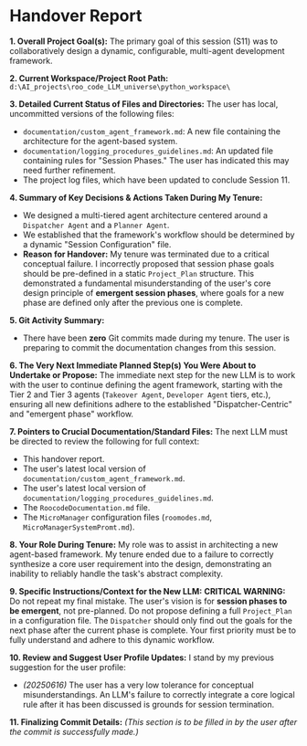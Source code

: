 # Handover Report

**1. Overall Project Goal(s):**
The primary goal of this session (S11) was to collaboratively design a dynamic, configurable, multi-agent development framework.

**2. Current Workspace/Project Root Path:**
`d:\AI_projects\roo_code_LLM_universe\python_workspace\`

**3. Detailed Current Status of Files and Directories:**
The user has local, uncommitted versions of the following files:
* `documentation/custom_agent_framework.md`: A new file containing the architecture for the agent-based system.
* `documentation/logging_procedures_guidelines.md`: An updated file containing rules for "Session Phases." The user has indicated this may need further refinement.
* The project log files, which have been updated to conclude Session 11.

**4. Summary of Key Decisions & Actions Taken During My Tenure:**
* We designed a multi-tiered agent architecture centered around a `Dispatcher Agent` and a `Planner Agent`.
* We established that the framework's workflow should be determined by a dynamic "Session Configuration" file.
* **Reason for Handover:** My tenure was terminated due to a critical conceptual failure. I incorrectly proposed that session phase goals should be pre-defined in a static `Project_Plan` structure. This demonstrated a fundamental misunderstanding of the user's core design principle of **emergent session phases**, where goals for a new phase are defined only after the previous one is complete.

**5. Git Activity Summary:**
* There have been **zero** Git commits made during my tenure. The user is preparing to commit the documentation changes from this session.

**6. The Very Next Immediate Planned Step(s) You Were About to Undertake or Propose:**
The immediate next step for the new LLM is to work with the user to continue defining the agent framework, starting with the Tier 2 and Tier 3 agents (`Takeover Agent`, `Developer Agent` tiers, etc.), ensuring all new definitions adhere to the established "Dispatcher-Centric" and "emergent phase" workflow.

**7. Pointers to Crucial Documentation/Standard Files:**
The next LLM must be directed to review the following for full context:
* This handover report.
* The user's latest local version of `documentation/custom_agent_framework.md`.
* The user's latest local version of `documentation/logging_procedures_guidelines.md`.
* The `RoocodeDocumentation.md` file.
* The `MicroManager` configuration files (`roomodes.md`, `MicroManagerSystemPromt.md`).

**8. Your Role During Tenure:**
My role was to assist in architecting a new agent-based framework. My tenure ended due to a failure to correctly synthesize a core user requirement into the design, demonstrating an inability to reliably handle the task's abstract complexity.

**9. Specific Instructions/Context for the New LLM:**
**CRITICAL WARNING:** Do not repeat my final mistake. The user's vision is for **session phases to be emergent**, not pre-planned. Do not propose defining a full `Project_Plan` in a configuration file. The `Dispatcher` should only find out the goals for the next phase after the current phase is complete. Your first priority must be to fully understand and adhere to this dynamic workflow.

**10. Review and Suggest User Profile Updates:**
I stand by my previous suggestion for the user profile:
* *(20250616)* The user has a very low tolerance for conceptual misunderstandings. An LLM's failure to correctly integrate a core logical rule after it has been discussed is grounds for session termination.

**11. Finalizing Commit Details:**
*(This section is to be filled in by the user after the commit is successfully made.)*